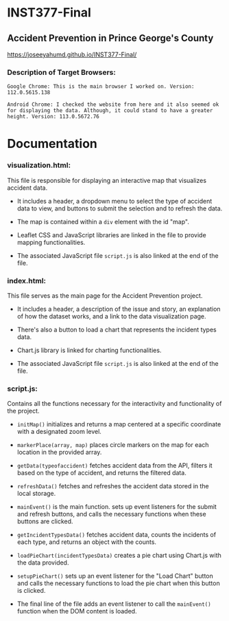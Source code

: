 # INST377-Final
## Accident Prevention in Prince George's County
https://joseeyahumd.github.io/INST377-Final/


### Description of Target Browsers:
    Google Chrome: This is the main browser I worked on. Version: 112.0.5615.138
    
    Android Chrome: I checked the website from here and it also seemed ok for displaying the data. Although, it could stand to have a greater height. Version: 113.0.5672.76



# Documentation
### visualization.html:


This file is responsible for displaying an interactive map that visualizes accident data. 


* It includes a header, a dropdown menu to select the type of accident data to view, and buttons to submit the selection and to refresh the data. 


* The map is contained within a `div` element with the id "map".


* Leaflet CSS and JavaScript libraries are linked in the file to provide mapping functionalities. 


* The associated JavaScript file `script.js` is also linked at the end of the file.


### index.html:


This file serves as the main page for the Accident Prevention project.


* It includes a header, a description of the issue and story, an explanation of how the dataset works, and a link to the data visualization page.


* There's also a button to load a chart that represents the incident types data. 


* Chart.js library is linked for charting functionalities.


* The associated JavaScript file `script.js` is also linked at the end of the file.


### script.js:


Contains all the functions necessary for the interactivity and functionality of the project.


* `initMap()` initializes and returns a map centered at a specific coordinate with a designated zoom level.


* `markerPlace(array, map)` places circle markers on the map for each location in the provided array.


* `getData(typeofaccident)` fetches accident data from the API, filters it based on the type of accident, and returns the filtered data.


* `refreshData()` fetches and refreshes the accident data stored in the local storage.


* `mainEvent()` is the main function. sets up event listeners for the submit and refresh buttons, and calls the necessary functions when these buttons are clicked.


* `getIncidentTypesData()` fetches accident data, counts the incidents of each type, and returns an object with the counts.


* `loadPieChart(incidentTypesData)` creates a pie chart using Chart.js with the data provided.


* `setupPieChart()` sets up an event listener for the "Load Chart" button and calls the necessary functions to load the pie chart when this button is clicked.


* The final line of the file adds an event listener to call the `mainEvent()` function when the DOM content is loaded.



